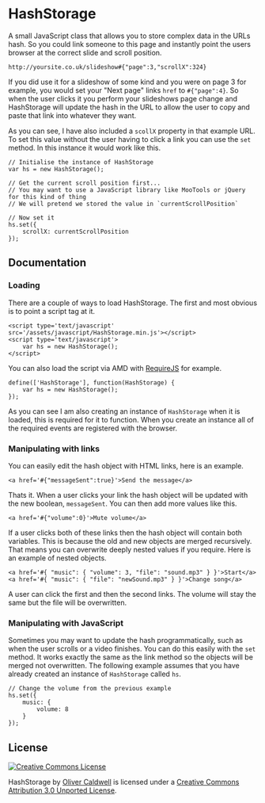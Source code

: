 # HashStorage

A small JavaScript class that allows you to store complex data in the URLs hash. So you could link someone to this page and instantly point the users browser at the correct slide and scroll position.

    http://yoursite.co.uk/slideshow#{"page":3,"scrollX":324}

If you did use it for a slideshow of some kind and you were on page 3 for example, you would set your "Next page" links `href` to `#{"page":4}`. So when the user clicks it you perform your slideshows page change and HashStorage will update the hash in the URL to allow the user to copy and paste that link into whatever they want.

As you can see, I have also included a `scollX` property in that example URL. To set this value without the user having to click a link you can use the `set` method. In this instance it would work like this.

	// Initialise the instance of HashStorage
	var hs = new HashStorage();
	
	// Get the current scroll position first...
	// You may want to use a JavaScript library like MooTools or jQuery for this kind of thing
	// We will pretend we stored the value in `currentScrollPosition`
	
	// Now set it
	hs.set({
		scrollX: currentScrollPosition
	});

## Documentation

### Loading

There are a couple of ways to load HashStorage. The first and most obvious is to point a script tag at it.

	<script type='text/javascript' src='/assets/javascript/HashStorage.min.js'></script>
	<script type='text/javascript'>
		var hs = new HashStorage();
	</script>

You can also load the script via AMD with [RequireJS](http://requirejs.org/) for example.

	define(['HashStorage'], function(HashStorage) {
		var hs = new HashStorage();
	});

As you can see I am also creating an instance of `HashStorage` when it is loaded, this is required for it to function. When you create an instance all of the required events are registered with the browser.

### Manipulating with links

You can easily edit the hash object with HTML links, here is an example.

	<a href='#{"messageSent":true}'>Send the message</a>

Thats it. When a user clicks your link the hash object will be updated with the new boolean, `messageSent`. You can then add more values like this.

	<a href='#{"volume":0}'>Mute volume</a>

If a user clicks both of these links then the hash object will contain both variables. This is because the old and new objects are merged recursively. That means you can overwrite deeply nested values if you require. Here is an example of nested objects.

	<a href='#{ "music": { "volume": 3, "file": "sound.mp3" } }'>Start</a>
	<a href='#{ "music": { "file": "newSound.mp3" } }'>Change song</a>

A user can click the first and then the second links. The volume will stay the same but the file will be overwritten.

### Manipulating with JavaScript

Sometimes you may want to update the hash programmatically, such as when the user scrolls or a video finishes. You can do this easily with the `set` method. It works exactly the same as the link method so the objects will be merged not overwritten. The following example assumes that you have already created an instance of `HashStorage` called `hs`.

	// Change the volume from the previous example
	hs.set({
		music: {
			volume: 8
		}
	});

## License

[![Creative Commons License](http://i.creativecommons.org/l/by/3.0/88x31.png)](http://creativecommons.org/licenses/by/3.0/)

HashStorage by [Oliver Caldwell](http://oli.me.uk) is licensed under a [Creative Commons Attribution 3.0 Unported License](http://creativecommons.org/licenses/by/3.0/).